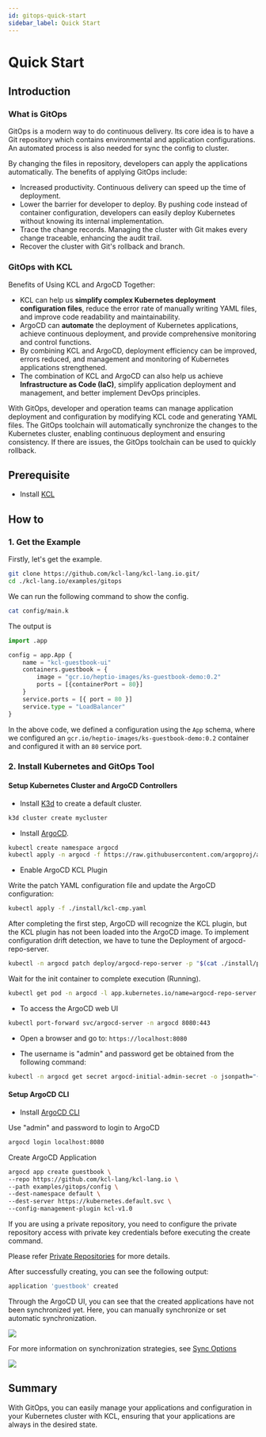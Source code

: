 ```yaml
---
id: gitops-quick-start
sidebar_label: Quick Start
---
```


# Quick Start

## Introduction

### What is GitOps

GitOps is a modern way to do continuous delivery. Its core idea is to have a Git repository which contains environmental and application configurations. An automated process is also needed for sync the config to cluster.

By changing the files in repository, developers can apply the applications automatically. The benefits of applying GitOps include:

- Increased productivity. Continuous delivery can speed up the time of deployment.
- Lower the barrier for developer to deploy. By pushing code instead of container configuration, developers can easily deploy Kubernetes without knowing its internal implementation.
- Trace the change records. Managing the cluster with Git makes every change traceable, enhancing the audit trail.
- Recover the cluster with Git's rollback and branch.

### GitOps with KCL

Benefits of Using KCL and ArgoCD Together:

- KCL can help us **simplify complex Kubernetes deployment configuration files**, reduce the error rate of manually writing YAML files, and improve code readability and maintainability.
- ArgoCD can **automate** the deployment of Kubernetes applications, achieve continuous deployment, and provide comprehensive monitoring and control functions.
- By combining KCL and ArgoCD, deployment efficiency can be improved, errors reduced, and management and monitoring of Kubernetes applications strengthened.
- The combination of KCL and ArgoCD can also help us achieve **Infrastructure as Code (IaC)**, simplify application deployment and management, and better implement DevOps principles.

With GitOps, developer and operation teams can manage application deployment and configuration by modifying KCL code and generating YAML files. The GitOps toolchain will automatically synchronize the changes to the Kubernetes cluster, enabling continuous deployment and ensuring consistency. If there are issues, the GitOps toolchain can be used to quickly rollback.

## Prerequisite

- Install [KCL](https://kcl-lang.io/docs/user_docs/getting-started/install)

## How to

### 1. Get the Example

Firstly, let's get the example.

```bash
git clone https://github.com/kcl-lang/kcl-lang.io.git/
cd ./kcl-lang.io/examples/gitops
```

We can run the following command to show the config.

```bash
cat config/main.k
```

The output is

```python
import .app

config = app.App {
    name = "kcl-guestbook-ui"
    containers.guestbook = {
        image = "gcr.io/heptio-images/ks-guestbook-demo:0.2"
        ports = [{containerPort = 80}]
    }
    service.ports = [{ port = 80 }]
    service.type = "LoadBalancer"
}
```

In the above code, we defined a configuration using the `App` schema, where we configured an `gcr.io/heptio-images/ks-guestbook-demo:0.2` container and configured it with an `80` service port.

### 2. Install Kubernetes and GitOps Tool

#### Setup Kubernetes Cluster and ArgoCD Controllers

- Install [K3d](https://github.com/k3d-io/k3d) to create a default cluster.

```bash
k3d cluster create mycluster
```

- Install [ArgoCD](https://github.com/argoproj/argo-cd/releases/).

```bash
kubectl create namespace argocd
kubectl apply -n argocd -f https://raw.githubusercontent.com/argoproj/argo-cd/stable/manifests/install.yaml
```

- Enable ArgoCD KCL Plugin

Write the patch YAML configuration file and update the ArgoCD configuration:

```bash
kubectl apply -f ./install/kcl-cmp.yaml
```

After completing the first step, ArgoCD will recognize the KCL plugin, but the KCL plugin has not been loaded into the ArgoCD image. To implement configuration drift detection, we have to tune the Deployment of argocd-repo-server.

```bash
kubectl -n argocd patch deploy/argocd-repo-server -p "$(cat ./install/patch-argocd-repo-server.yaml)"
```

Wait for the init container to complete execution (Running).

```bash
kubectl get pod -n argocd -l app.kubernetes.io/name=argocd-repo-server
```

- To access the ArgoCD web UI

```bash
kubectl port-forward svc/argocd-server -n argocd 8080:443
```

- Open a browser and go to: `https://localhost:8080`

- The username is "admin" and password get be obtained from the following command:

```bash
kubectl -n argocd get secret argocd-initial-admin-secret -o jsonpath="{.data.password}" | base64 -d
```

#### Setup ArgoCD CLI

- Install [ArgoCD CLI](https://github.com/argoproj/argo-cd/releases)

Use "admin" and password to login to ArgoCD

```bash
argocd login localhost:8080
```

Create ArgoCD Application

```bash
argocd app create guestbook \
--repo https://github.com/kcl-lang/kcl-lang.io \
--path examples/gitops/config \
--dest-namespace default \
--dest-server https://kubernetes.default.svc \
--config-management-plugin kcl-v1.0
```

If you are using a private repository, you need to configure the private repository access with private key credentials before executing the create command.

Please refer [Private Repositories](https://argo-cd.readthedocs.io/en/stable/user-guide/private-repositories/#ssh-private-key-credential) for more details.

After successfully creating, you can see the following output:

```bash
application 'guestbook' created
```

Through the ArgoCD UI, you can see that the created applications have not been synchronized yet. Here, you can manually synchronize or set automatic synchronization.

![](/img/docs/user_docs/guides/gitops/argocd-kcl-app.jpg)

For more information on synchronization strategies, see [Sync Options](https://argo-cd.readthedocs.io/en/stable/user-guide/sync-options/)

![](/img/docs/user_docs/guides/gitops/argocd-kcl-app-dashboard.jpg)

## Summary

With GitOps, you can easily manage your applications and configuration in your Kubernetes cluster with KCL, ensuring that your applications are always in the desired state.
